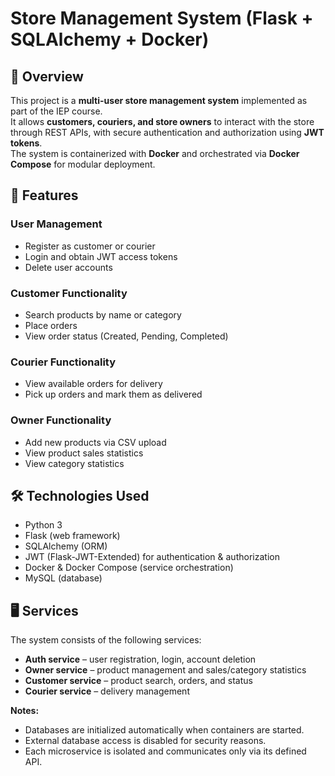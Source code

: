 # Store Management System (Flask + SQLAlchemy + Docker)

## 📌 Overview
This project is a **multi-user store management system** implemented as part of the IEP course.  
It allows **customers, couriers, and store owners** to interact with the store through REST APIs, with secure authentication and authorization using **JWT tokens**.  
The system is containerized with **Docker** and orchestrated via **Docker Compose** for modular deployment.

## 🚀 Features

### User Management
- Register as customer or courier  
- Login and obtain JWT access tokens  
- Delete user accounts  

### Customer Functionality
- Search products by name or category  
- Place orders  
- View order status (Created, Pending, Completed)  

### Courier Functionality
- View available orders for delivery  
- Pick up orders and mark them as delivered  

### Owner Functionality
- Add new products via CSV upload  
- View product sales statistics  
- View category statistics  

## 🛠️ Technologies Used
- Python 3  
- Flask (web framework)  
- SQLAlchemy (ORM)  
- JWT (Flask-JWT-Extended) for authentication & authorization  
- Docker & Docker Compose (service orchestration)  
- MySQL (database)  

## 🖥️ Services
The system consists of the following services:
- **Auth service** – user registration, login, account deletion  
- **Owner service** – product management and sales/category statistics  
- **Customer service** – product search, orders, and status  
- **Courier service** – delivery management  

**Notes:**
- Databases are initialized automatically when containers are started.  
- External database access is disabled for security reasons.  
- Each microservice is isolated and communicates only via its defined API.
